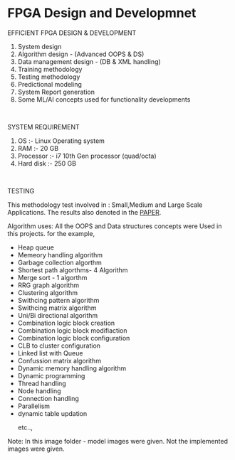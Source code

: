 # FPGA Design and Developmnet

EFFICIENT FPGA DESIGN & DEVELOPMENT 

1. System design 
2. Algorithm design - (Advanced OOPS & DS) 
3. Data management design - (DB & XML handling)
4. Training methodology 
5. Testing methodology  
6. Predictional modeling 
7. System Report generation
8. Some ML/AI concepts used for functionality developments

<br/>

SYSTEM REQUIREMENT

 1. OS        :- Linux Operating system
 2. RAM       :- 20 GB
 3. Processor :- i7 10th Gen processor (quad/octa) 
 4. Hard disk :- 250 GB 
 
 <br/>

TESTING

   This methodology test involved in :  Small,Medium and Large Scale Applications. 
   The results also denoted in the <a href="https://ieeexplore.ieee.org/document/8938275">PAPER</a>.


<p>
Algorithm uses: 
  All the OOPS and Data structures concepts were Used in this projects.
for the example,
<ul>
  <li> Heap queue </li>
  <li> Memeory handling algorithm </li>
  <li> Garbage collection algorthm </li>
  <li> Shortest path algorthms- 4 Algorithm </li>
  <li> Merge sort - 1 algorthm </li>
  <li> RRG graph algorithm </li>
  <li> Clustering algorithm </li>
  <li> Swithcing pattern algorithm </li>
  <li> Swithcing matrix algorithm </li>
  <li> Uni/Bi directional algorithm </li>
  <li> Combination logic block creation </li>
  <li> Combination logic block modifiaction </li>
  <li> Combination logic block configuration</li>
  <li> CLB to cluster configuration</li>
  <li> Linked list with Queue</li>
  <li> Confussion matrix algorithm </li>
  <li> Dynamic memory handling algorithm </li>
  <li> Dynamic programming </li>
  <li> Thread handling </li>
  <li> Node handling </li>
  <li> Connection handling </li>
  <li>Parallelism</li>
  <li>dynamic table updation</li>
  
  etc..,
  
</ul>
</p> 

Note: In this image folder - model images were given. Not the implemented images were given.
